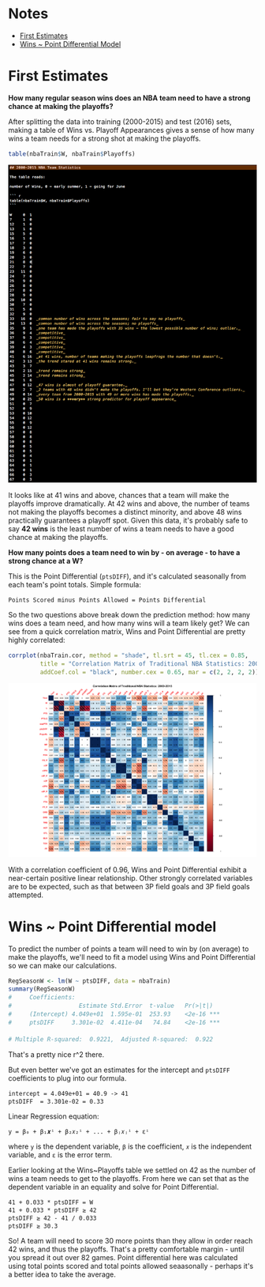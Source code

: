 # Notes

- [First Estimates](#first-estimates)
- [Wins ~ Point Differential Model](#wins--point-differential-model)


# First Estimates

**How many regular season wins does an NBA team need to have a strong chance at making the playoffs?**

After splitting the data into training (2000-2015) and test (2016) sets, making a table of Wins vs. Playoff Appearances gives a sense of how many wins a team needs for a strong shot at making the playoffs. 

``` r
table(nbaTrain$W, nbaTrain$Playoffs)
```

![WinsPlayoffTable](notes/WinsPlayoffTable.png)

It looks like at 41 wins and above, chances that a team will make the playoffs improve dramatically. At 42 wins and above, the number of teams not making the playoffs becomes a distinct minority, and above 48 wins practically guarantees a playoff spot. Given this data, it's probably safe to say **42 wins** is the least number of wins a team needs to have a good chance at making the playoffs. 

**How many points does a team need to win by - on average - to have a strong chance at a W?** 

This is the Point Differential (`ptsDIFF`), and it's calculated seasonally from each team's point totals. Simple formula: 

	Points Scored minus Points Allowed = Points Differential

So the two questions above break down the prediction method: how many wins does a team need, and how many wins will a team likely get? We can see from a quick correlation matrix, Wins and Point Differential are pretty highly correlated:

``` r
corrplot(nbaTrain.cor, method = "shade", tl.srt = 45, tl.cex = 0.85, 
         title = "Correlation Matrix of Traditional NBA Statistics: 2000-2015", 
         addCoef.col = "black", number.cex = 0.65, mar = c(2, 2, 2, 2))
```

![corrplot](plots/nba-corrplot-ptsDIFF-02.png)

With a correlation coefficient of 0.96, Wins and Point Differential exhibit a near-certain positive linear relationship.
Other strongly correlated variables are to be expected, such as that between 3P field goals and 3P field goals attempted. 

# Wins ~ Point Differential model

To predict the number of points a team will need to win by (on average) to make the playoffs, we'll need to fit a model using Wins and Point Differential so we can make our calculations.

``` r
RegSeasonW <- lm(W ~ ptsDIFF, data = nbaTrain)
summary(RegSeasonW)
#     Coefficients:
#                   Estimate Std.Error  t-value   Pr(>|t|)    
#     (Intercept) 4.049e+01  1.595e-01  253.93    <2e-16 ***
#     ptsDIFF     3.301e-02  4.411e-04   74.84    <2e-16 ***

# Multiple R-squared:  0.9221,	Adjusted R-squared:  0.922 
```

That's a pretty nice r^2 there.

But even better we've got an estimates for the intercept and `ptsDIFF` coefficients to plug into our formula. 

	intercept = 4.049e+01 = 40.9 -> 41
	ptsDIFF  = 3.301e-02 = 0.33

Linear Regression equation:

	y = β₀ + β₁𝒙ⁱ + β₂𝑥₂ⁱ + ... + βⱼ𝑥ⱼⁱ + εⁱ

where `y` is the dependent variable, `β` is the coefficient, `𝑥` is the independent variable, and `ε` is the error term.

Earlier looking at the Wins~Playoffs table we settled on 42 as the number of wins a team needs to get to the playoffs. From here we can set that as the dependent variable in an equality and solve for Point Differential. 

	41 + 0.033 * ptsDIFF = W
	41 + 0.033 * ptsDIFF ≥ 42
	ptsDIFF ≥ 42 - 41 / 0.033
	ptsDIFF ≥ 30.3

So! A team will need to score 30 more points than they allow in order reach 42 wins, and thus the playoffs. That's a pretty comfortable margin - until you spread it out over 82 games. Point differential here was calculated using total points scored and total points allowed seaasonally - perhaps it's a better idea to take the average. 







